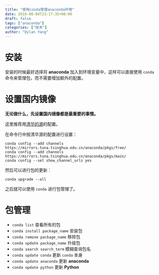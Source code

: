 ```yaml
---
title: "使用conda管理anaconda环境"
date: 2018-08-04T23:17:35+08:00
draft: false
tags: ["anaconda"]
categories: ["技术"]
author: "Dylan Yang"
---
```


# 安装

安装的时候最好选择将 **anaconda** 加入到环境变量中，这样可以直接使用 `conda` 命令来管理包，而不需要增加额外的配置。

# 设置国内镜像

**无论做什么，先设置国内镜像都是最重要的事情。**

这里推荐用[清华的源](https://mirrors.tuna.tsinghua.edu.cn/help/anaconda/)的配置。

在命令行中按清华源的配置进行设置：

``` shell
conda config --add channels https://mirrors.tuna.tsinghua.edu.cn/anaconda/pkgs/free/
conda config --add channels https://mirrors.tuna.tsinghua.edu.cn/anaconda/pkgs/main/
conda config --set show_channel_urls yes
```

然后可以进行包的更新：

`conda upgrade --all`

之后就可以使用 `conda` 进行包管理了。

# 包管理

- `conda list` 查看所有的包 
- `conda install package_name` 安装包
- `conda remove package_name` 移除包
- `conda update package_name` 升级包
- `conda search search_term` 模糊查询包名
- `conda update conda` 更新 `conda` 本身
- `conda update anaconda` 更新 **anaconda**
- `conda update python` 更新 **Python**